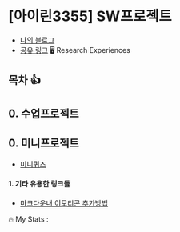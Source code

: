 # [아이린3355] SW프로젝트 
- [나의 블로그](https://blog.naver.com/0flex?usp=drive_link)
- [공유 링크](https://docs.google.com/spreadsheets/d/1flnqSaVL5WnI76xwxW1Y9qtJ2w6WAgwS6xFecxf6_Kk/edit?usp=sharing?usp=drive_link)
🖥️ Research Experiences
## 목차  :+1:

## 0. 수업프로젝트

## 0. 미니프로젝트
- [미니퀴즈](https://irine3355.github.io/11_mini_pj_1_quiz?usp=drive_link)

#### 1. 기타 유용한 링크들
- [마크다운내 이모티콘 추가방법](https://inpa.tistory.com/entry/MarkDown-%F0%9F%93%9A-Emoji-%EC%9D%B4%EB%AA%A8%ED%8B%B0%EC%BD%98-%EC%82%AC%EC%9A%A9%ED%95%98%EA%B8%B0?usp=drive_link)
              
  
 🔥 My Stats :

